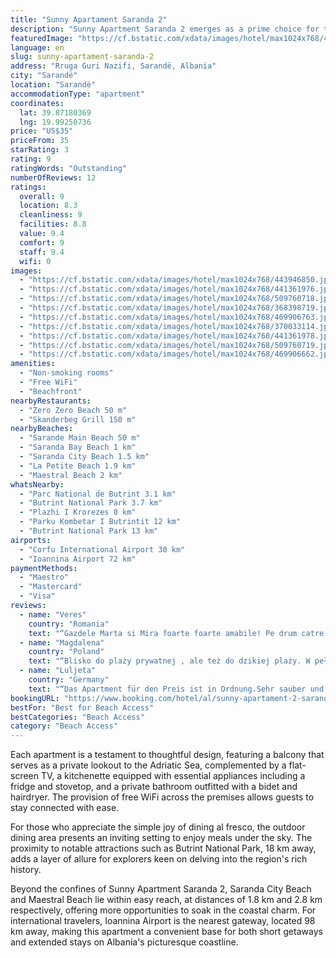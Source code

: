 ```yaml
---
title: "Sunny Apartament Saranda 2"
description: "Sunny Apartment Saranda 2 emerges as a prime choice for travelers seeking a blend of comfort and convenience, located a mere stone's throw away from the pristine Sarande Main Beach."
featuredImage: "https://cf.bstatic.com/xdata/images/hotel/max1024x768/443946850.jpg?k=077555eb7a35f6af2b006a03565e6857e78189f18ca7d85d3eff4e06685c187f&o=&hp=1"
language: en
slug: sunny-apartament-saranda-2
address: "Rruga Guri Nazifi, Sarandë, Albania"
city: "Sarandë"
location: "Sarandë"
accommodationType: "apartment"
coordinates:
  lat: 39.87180369
  lng: 19.99250736
price: "US$35"
priceFrom: 35
starRating: 3
rating: 9
ratingWords: "Outstanding"
numberOfReviews: 12
ratings:
  overall: 9
  location: 8.3
  cleanliness: 9
  facilities: 8.8
  value: 9.4
  comfort: 9
  staff: 9.4
  wifi: 0
images:
  - "https://cf.bstatic.com/xdata/images/hotel/max1024x768/443946850.jpg?k=077555eb7a35f6af2b006a03565e6857e78189f18ca7d85d3eff4e06685c187f&o=&hp=1"
  - "https://cf.bstatic.com/xdata/images/hotel/max1024x768/441361976.jpg?k=d9b4ad6ef97be66a7c8dad30fd4da2b69332e3727bbc33b1cce9c1e4acf85ee9&o=&hp=1"
  - "https://cf.bstatic.com/xdata/images/hotel/max1024x768/509760718.jpg?k=92c59624765a10cbd0cd636453fec4cf313bf3f128bd5e58c95f5cba9cffbd96&o=&hp=1"
  - "https://cf.bstatic.com/xdata/images/hotel/max1024x768/368398719.jpg?k=b79cb4cc79e5dd374b617b61dba2c29399cd77bb789b497bafb7b962929bdffb&o=&hp=1"
  - "https://cf.bstatic.com/xdata/images/hotel/max1024x768/469906763.jpg?k=1ce06286628910c16eeb870f73a078b4e33cbacb3d3ce25ed1771693194cfe8f&o=&hp=1"
  - "https://cf.bstatic.com/xdata/images/hotel/max1024x768/370033114.jpg?k=12949426073df6be1664cf9a177cc6a1ef179e25ce78777d9a6ffe7aaca62c5c&o=&hp=1"
  - "https://cf.bstatic.com/xdata/images/hotel/max1024x768/441361978.jpg?k=c69fc8725f78163db343f787756d65f28b287aa80b52428a257623c2fc0e799a&o=&hp=1"
  - "https://cf.bstatic.com/xdata/images/hotel/max1024x768/509760719.jpg?k=49248b022bd9d9141758df96020562d007fdcd250abcc4ce41bdf6a4f35f9a50&o=&hp=1"
  - "https://cf.bstatic.com/xdata/images/hotel/max1024x768/469906662.jpg?k=eb8d702287046feffa2a572cf3882c93159374b8535b3e4df8511ceb93646bf8&o=&hp=1"
amenities:
  - "Non-smoking rooms"
  - "Free WiFi"
  - "Beachfront"
nearbyRestaurants:
  - "Zero Zero Beach 50 m"
  - "Skanderbeg Grill 150 m"
nearbyBeaches:
  - "Sarande Main Beach 50 m"
  - "Saranda Bay Beach 1 km"
  - "Saranda City Beach 1.5 km"
  - "La Petite Beach 1.9 km"
  - "Maestral Beach 2 km"
whatsNearby:
  - "Parc National de Butrint 3.1 km"
  - "Butrint National Park 3.7 km"
  - "Plazhi I Krorezes 8 km"
  - "Parku Kombetar I Butrintit 12 km"
  - "Butrint National Park 13 km"
airports:
  - "Corfu International Airport 30 km"
  - "Ioannina Airport 72 km"
paymentMethods:
  - "Maestro"
  - "Mastercard"
  - "Visa"
reviews:
  - name: "Veres"
    country: "Romania"
    text: "“Gazdele Marta si Mira foarte foarte amabile! Pe drum catre Albania ni s-a stricat masina la ora 12 noaptea trebuind sa fie ridicata de platforma, indiferent la ce ora din zi si noapte le-am scris mi-au raspuns cu amabilitate!! Am fost foarte bine...”"
  - name: "Magdalena"
    country: "Poland"
    text: "“Blisko do plaży prywatnej , ale też do dzikiej plaży. W pełni wyposażona kuchnia, duży balkon. Bardzo dobre usytuowanie względem kierunków świata dzięki czemu apartament nie nagrzewa się mocno w ciągu dnia, a na balkonie jest trochę chłodniej. W...”"
  - name: "Luljeta"
    country: "Germany"
    text: "“Das Apartment für den Preis ist in Ordnung.Sehr sauber und eine sehr Freundliche und sehr Nette Angestellte, Mira die uns sehr geholfen hatt jederzeit.Danke Mira.Gastgeberin Marta durch Tel kontakt war auch sehr Freundlich, das versucht uns zu...”"
bookingURL: "https://www.booking.com/hotel/al/sunny-apartament-2-sarande.en-gb.html?aid=8035640"
bestFor: "Best for Beach Access"
bestCategories: "Beach Access"
category: "Beach Access"
---
```


Each apartment is a testament to thoughtful design, featuring a balcony that serves as a private lookout to the Adriatic Sea, complemented by a flat-screen TV, a kitchenette equipped with essential appliances including a fridge and stovetop, and a private bathroom outfitted with a bidet and hairdryer. The provision of free WiFi across the premises allows guests to stay connected with ease.

For those who appreciate the simple joy of dining al fresco, the outdoor dining area presents an inviting setting to enjoy meals under the sky. The proximity to notable attractions such as Butrint National Park, 18 km away, adds a layer of allure for explorers keen on delving into the region's rich history.

Beyond the confines of Sunny Apartment Saranda 2, Saranda City Beach and Maestral Beach lie within easy reach, at distances of 1.8 km and 2.8 km respectively, offering more opportunities to soak in the coastal charm. For international travelers, Ioannina Airport is the nearest gateway, located 98 km away, making this apartment a convenient base for both short getaways and extended stays on Albania's picturesque coastline.